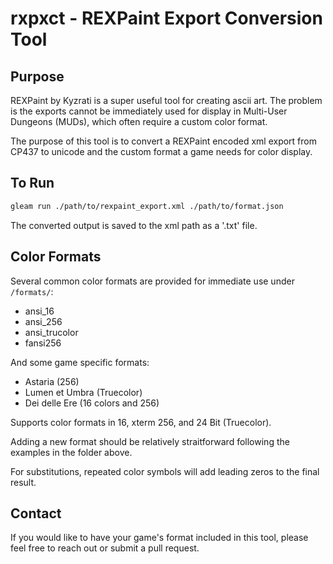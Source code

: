 # rxpxct - REXPaint Export Conversion Tool

## Purpose

REXPaint by Kyzrati is a super useful tool for creating ascii art.
The problem is the exports cannot be immediately used for display 
in Multi-User Dungeons (MUDs), which often require a custom color format.

The purpose of this tool is to convert a REXPaint encoded xml export
from CP437 to unicode and the custom format a game needs for color display.

## To Run

```sh
gleam run ./path/to/rexpaint_export.xml ./path/to/format.json
```

The converted output is saved to the xml path as a '.txt' file.

## Color Formats

Several common color formats are provided for immediate use under `/formats/`:

- ansi_16
- ansi_256
- ansi_trucolor
- fansi256

And some game specific formats:

- Astaria (256)
- Lumen et Umbra (Truecolor)
- Dei delle Ere (16 colors and 256)

Supports color formats in 16, xterm 256, and 24 Bit (Truecolor).

Adding a new format should be relatively straitforward following the examples
in the folder above.

For substitutions, repeated color symbols will add leading zeros to the final result.

## Contact

If you would like to have your game's format included in this tool,
please feel free to reach out or submit a pull request.